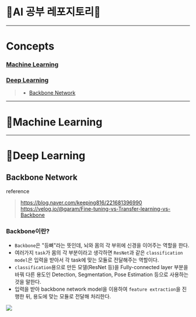 🧠AI 공부 레포지토리📁
===

***
# Concepts
### [Machine Learning](#Machine-Learning)


### [Deep Learning](#Deep-Learning)
> * [Backbone Network](#Backbone-Network)

***
# 🦾Machine Learning

***

# 🧠Deep Learning
## Backbone Network
reference
> https://blog.naver.com/keeping816/221681396990    
> https://velog.io/@garam/Fine-tuning-vs-Transfer-learning-vs-Backbone

### Backbone이란?
* `Backbone`은 "등뼈"라는 뜻인데, 뇌와 몸의 각 부위에 신경을 이어주는 역할을 한다.
* 여러가지 `task`가 몸의 각 부분이라고 생각하면 `ResNet`과 같은 `classification model`은 입력을 받아서 각 task에 맞는 모듈로 전달해주는 역할이다.
*  `classification`용으로 만든 모델(ResNet 등)을 Fully-connected layer 부분을 바꿔 다른 용도인 Detection, Segmentation, Pose Estimation 등으로 사용하는 것을 말한다.
*  입력을 받아 backbone network model을 이용하여 `feature extraction`을 진행한 뒤, 용도에 맞는 모듈로 전달해 처리한다.

![](https://postfiles.pstatic.net/MjAxOTEwMThfODUg/MDAxNTcxMzY3NDU3MzAw.sHLUrsWhN1l7zJbaEAYDRa-6fkr6o3LYtrscL--xeRMg.TJauNv_nzB9iYmirESBxPPZmROu9HALk2NvoeqYVIy8g.PNG.keeping816/SE-e127b3c5-7c89-40c8-aedc-a8031a829cfa.png?type=w966)

